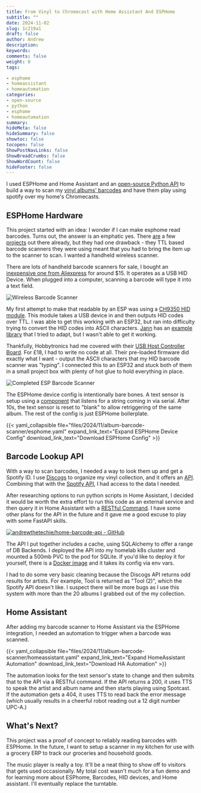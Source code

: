 ```yaml
---
title: From Vinyl to Chromecast with Home Assistant And ESPHome
subtitle: ""
date: 2024-11-02
slug: 1c219a1
draft: false
author: Andrew
description:
keywords:
comments: false
weight: 0
tags:

- esphome
- homeassistant
- homeautomation
categories:
- open-source
- python
- esphome
- homeautomation
summary:
hideMeta: false
hideSummary: false
showtoc: false
tocopen: false
ShowPostNavLinks: false
ShowBreadCrumbs: false
ShowWordCount: false
hideFooter: false
---
```


I used ESPHome and Home Assistant and an [open-source Python API](https://github.com/andrewthetechie/home-barcode-api) to build a way to scan my [vinyl albums' barcodes](https://www.discogs.com/user/andrewthetechie/collection) and have them play using spotify over my
home's Chromecasts.

<!--more-->

## ESPHome Hardware

This project started with an idea: I wonder if I can make esphome read barcodes. Turns out, the answer is an emphatic yes. There [are](https://www.pcbway.com/project/shareproject/Barcode_scanner_made_for_ESPHome_bb9bba9a.html) a few [projects](https://community.home-assistant.io/t/gm67-bar-code-reader-module/394182) out there already, but they had one drawback - they TTL based barcode scanners they were using meant that you had to bring the item up to the scanner to scan. I wanted a handheld wireless scanner.

There are lots of handheld barcode scanners for sale, I bought an [inexpensive one from Aliexpress](https://www.aliexpress.us/item/3256806029682141.html?spm=a2g0o.order_list.order_list_main.137.77b11802IR5u9Q&gatewayAdapt=glo2usa) for around $15. It operates as a USB HID Device. When plugged into a computer, scanning a barcode will type it into a text field.

![Wireless Barcode Scanner](/images/2024/11/album-barcode-scanner/barcode-scanner.png)

My first attempt to make that readable by an ESP was using a [CH9350 HID module](https://www.aliexpress.us/item/3256806406901461.html?spm=a2g0o.order_list.order_list_main.142.77b11802IR5u9Q&gatewayAdapt=glo2usa). This module takes a USB device in and then outputs HID codes over TTL. I was able to get this working with an ESP32, but ran into difficulty trying to convert the HID codes into ASCII characters.  [Jann](https://github.com/joetrs) has an [example library](https://github.com/joetrs/ESP32_CH9350_KEY) that I tried to adapt, but I wasn't able to get it working.

Thankfully, Hobbytronics had me covered with their [USB Host Controller Board](https://www.hobbytronics.co.uk/product/host-board). For £18, I had to write no code at all. Their pre-loaded firmware did exactly what I want - output the ASCII characters that my HID barcode scanner was "typing". I connected this to an ESP32 and stuck both of them in a small project box with plenty of hot glue to hold everything in place.

![Completed ESP Barcode Scanner](/images/2024/11/album-barcode-scanner/completed-esp-scanner.png)

The ESPHome device config is intentionally bare bones. A text sensor is setup using a [component](https://github.com/ssieb/esphome_components) that listens for a string coming in via serial. After 10s, the text sensor is reset to "blank" to allow retriggering of the same album. The rest of the config is just ESPHome boilerplate.

{{< yaml_collapsible file="files/2024/11/album-barcode-scanner/esphome.yaml" expand_link_text="Expand ESPHome Device Config" download_link_text="Download ESPHome Config" >}}

## Barcode Lookup API

With a way to scan barcodes, I needed a way to look them up and get a Spotify ID. I use [Discogs](https://www.discogs.com/) to organize my vinyl collection, and it offers an [API](https://www.discogs.com/developers). Combining that with the [Spotify API](https://developer.spotify.com/documentation/web-api/reference/search), I had
access to the data I needed.

After researching options to run python scripts in Home Assistant, I decided it would be worth the extra effort to run this code as an external service and then query it in Home Assistant with a [RESTful Command](https://www.home-assistant.io/integrations/rest_command/). I have some other plans for the API in the future and it gave me a good excuse to play with some FastAPI skills.

[![andrewthetechie/home-barcode-api - GitHub](https://gh-card.dev/repos/andrewthetechie/home-barcode-api.svg)](https://github.com/andrewthetechie/home-barcode-api)

The API I put together includes a cache, using SQLAlchemy to offer a range of DB Backends. I deployed the API into my homelab k8s cluster and mounted a 500mb PVC to the pod for SQLite. If you'd like to
deploy it for yourself, there is a [Docker image](https://github.com/andrewthetechie/home-barcode-api/pkgs/container/home-barcode-api) and it takes its config via env vars.

I had to do some very basic cleaning because the Discogs API returns odd results for artists. For example, Tool is returned as "Tool (2)", which the Spotify API doesn't like. I suspect there will be more bugs as I use this system with more than the 20 albums I grabbed out of the my collection.

## Home Assistant

After adding my barcode scanner to Home Assistant via the ESPHome integration, I needed an automation to trigger when a barcode was scanned.

{{< yaml_collapsible file="files/2024/11/album-barcode-scanner/homeassistant.yaml" expand_link_text="Expand HomeAssistant Automation" download_link_text="Download HA Automation" >}}

The automation looks for the text sensor's state to change and then submits that to the API via a RESTful command. If the API returns a 200, it uses TTS to speak the artist and album name and then starts playing using Spotcast. If the automation gets a 404, it uses TTS to read back the error message (which usually results in a cheerful robot reading out a 12 digit number UPC-A.)

## What's Next?

This project was a proof of concept to reliably reading barcodes with ESPHome. In the future, I want to setup a scanner in my kitchen for use with a grocery ERP to track our groceries and household goods.

The music player is really a toy. It'll be a neat thing to show off to visitors that gets used occasionally. My total cost wasn't much for a fun demo and for learning more about ESPhome, Barcodes, HID devices, and Home assistant. I'll eventually replace the turntable.
